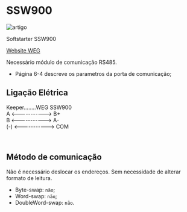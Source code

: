 # SSW900

![artigo](https://static.weg.net/medias/images/h36/h8c/WDC_Soft-Starters_SSW900_1200Wx1200H.jpg)

Softstarter SSW900


[Website WEG](https://www.weg.net/catalog/weg/BR/pt/Automa%C3%A7%C3%A3o-e-Controle-Industrial/Controls/Partida-e-Prote%C3%A7%C3%A3o-de-Motores/Soft-Starters/Uso-geral/Soft-Starter-SSW900/Soft-Starter-SSW900/p/MKT_WDC_BRAZIL_SOFT-STARTER_SSW900)

Necessário módulo de comunicação RS485.

- Página 6-4 descreve os parametros da porta de comunicação;


## Ligação Elétrica

Keeper........WEG SSW900 <br/>
A <-----------> B+ <br/>
B <-----------> A- <br/>
(-) <-----------> COM

<br/>

## Método de comunicação
Não é necessário deslocar os endereços. Sem necessidade de alterar formato de leitura.
- Byte-swap: `não`;
- Word-swap: `não`;
- DoubleWord-swap: `não`.